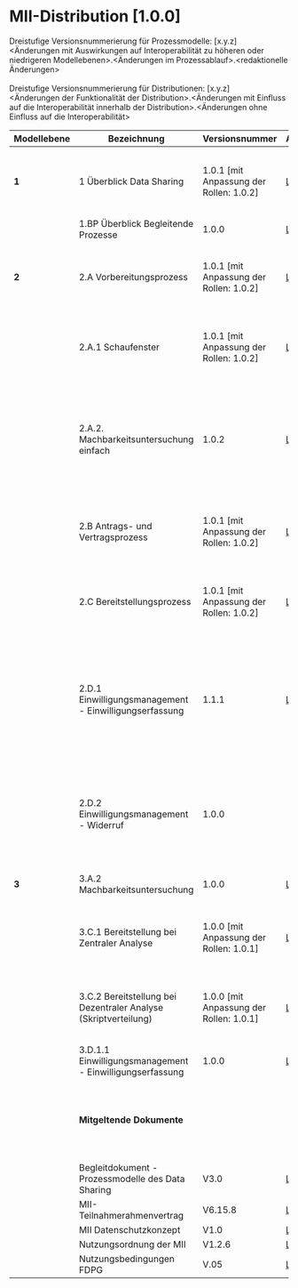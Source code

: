 # MII-Distribution [1.0.0]

Dreistufige Versionsnummerierung für Prozessmodelle: [x.y.z] <br>
<Änderungen mit Auswirkungen auf Interoperabilität zu höheren oder niedrigeren Modellebenen>.<Änderungen im Prozessablauf>.<redaktionelle Änderungen> <br>
<br>
Dreistufige Versionsnummerierung für Distributionen: [x.y.z] <br>
<Änderungen der Funktionalität der Distribution>.<Änderungen mit Einfluss auf die Interoperabilität innerhalb der Distribution>.<Änderungen ohne Einfluss auf die Interoperabilität> 

|Modellebene                    |Bezeichnung                  |Versionsnummer                  |Ablageort                  |Bemerkungen                  |
|-------------------------------|-----------------------------|--------------------------------|---------------------------|-----------------------------|
| **1**                             | 1 Überblick Data Sharing    | 1.0.1 [mit Anpassung der Rollen: 1.0.2]  | [Link](https://tmfev.sharepoint.com/:b:/r/sites/tmf/mi-i/Taskforce%20Prozessmodelle/03%20Modelle/01%20Modellebene%201/1%20%C3%9Cberblick%20Data%20Sharing.pdf?csf=1&web=1&e=JeCa6H)| Modellversion gem. [55. NSG-Beschluss](https://tmfev.sharepoint.com/sites/tmf/mi-i/Dokumente/Forms/AllItems.aspx?id=%2Fsites%2Ftmf%2Fmi%2Di%2FDokumente%2F01%5FUmlaufbeschl%C3%BCsse%2F55%2E%20NSG%2DUmlaufbeschluss%5FAktualisierung%5FProzessmodelle%2Epdf&viewid=1f51c19a%2D8258%2D4509%2D8d4e%2D08aa61a20ce5&parent=%2Fsites%2Ftmf%2Fmi%2Di%2FDokumente%2F01%5FUmlaufbeschl%C3%BCsse) vom 18.04.2023, bis auf redaktionelle Anpassungen in den Rollenbezeichnungen|
|                              | 1.BP Überblick Begleitende Prozesse | 1.0.0                  | [Link](https://tmfev.sharepoint.com/:b:/r/sites/tmf/mi-i/Taskforce%20Prozessmodelle/03%20Modelle/01%20Modellebene%201/1.BP%20%C3%9Cberblick%20Begleitende%20Prozesse.pdf?csf=1&web=1&e=tMdusw)| Wann wurde das Modell beschlossen?                           |
| **2** | 2.A Vorbereitungsprozess  | 1.0.1 [mit Anpassung der Rollen: 1.0.2]| [Link](https://tmfev.sharepoint.com/:b:/r/sites/tmf/mi-i/Taskforce%20Prozessmodelle/03%20Modelle/02%20Modellebene%202/2.A%20Vorbereitungsprozess.pdf?csf=1&web=1&e=c17QZq) | Modellversion gem. [55. NSG-Beschluss](https://tmfev.sharepoint.com/sites/tmf/mi-i/Dokumente/Forms/AllItems.aspx?id=%2Fsites%2Ftmf%2Fmi%2Di%2FDokumente%2F01%5FUmlaufbeschl%C3%BCsse%2F55%2E%20NSG%2DUmlaufbeschluss%5FAktualisierung%5FProzessmodelle%2Epdf&viewid=1f51c19a%2D8258%2D4509%2D8d4e%2D08aa61a20ce5&parent=%2Fsites%2Ftmf%2Fmi%2Di%2FDokumente%2F01%5FUmlaufbeschl%C3%BCsse) vom 18.04.2023, bis auf redaktionelle Anpassungen in den Rollenbezeichnungen |
|          | 2.A.1 Schaufenster| 1.0.1 [mit Anpassung der Rollen: 1.0.2]| [Link](https://tmfev.sharepoint.com/:b:/r/sites/tmf/mi-i/Taskforce%20Prozessmodelle/03%20Modelle/02%20Modellebene%202/2.A.1%20Schaufenster.pdf?csf=1&web=1&e=esXJCg)| Modellversion gem. [55. NSG-Beschluss](https://tmfev.sharepoint.com/sites/tmf/mi-i/Dokumente/Forms/AllItems.aspx?id=%2Fsites%2Ftmf%2Fmi%2Di%2FDokumente%2F01%5FUmlaufbeschl%C3%BCsse%2F55%2E%20NSG%2DUmlaufbeschluss%5FAktualisierung%5FProzessmodelle%2Epdf&viewid=1f51c19a%2D8258%2D4509%2D8d4e%2D08aa61a20ce5&parent=%2Fsites%2Ftmf%2Fmi%2Di%2FDokumente%2F01%5FUmlaufbeschl%C3%BCsse) vom 18.04.2023, bis auf redaktionelle Anpassungen in den Rollenbezeichnungen |
||2.A.2. Machbarkeitsuntersuchung einfach|1.0.2|[Link]()|**Überarbeitete Version mit redaktionellen Anpassungen** <br><br> Ursprüngliche Version 1.0.1 beschlossen gem. [55. NSG-Beschluss](https://tmfev.sharepoint.com/sites/tmf/mi-i/Dokumente/Forms/AllItems.aspx?id=%2Fsites%2Ftmf%2Fmi%2Di%2FDokumente%2F01%5FUmlaufbeschl%C3%BCsse%2F55%2E%20NSG%2DUmlaufbeschluss%5FAktualisierung%5FProzessmodelle%2Epdf&viewid=1f51c19a%2D8258%2D4509%2D8d4e%2D08aa61a20ce5&parent=%2Fsites%2Ftmf%2Fmi%2Di%2FDokumente%2F01%5FUmlaufbeschl%C3%BCsse) vom 18.04.2023**|
|  | 2.B Antrags- und Vertragsprozess  | 1.0.1 [mit Anpassung der Rollen: 1.0.2] | [Link](https://tmfev.sharepoint.com/:b:/r/sites/tmf/mi-i/Taskforce%20Prozessmodelle/03%20Modelle/02%20Modellebene%202/2.B%20Antrags-_und_Vertragsprozess.pdf?csf=1&web=1&e=w9fqHF) | Modellversion gem. [55. NSG-Beschluss](https://tmfev.sharepoint.com/sites/tmf/mi-i/Dokumente/Forms/AllItems.aspx?id=%2Fsites%2Ftmf%2Fmi%2Di%2FDokumente%2F01%5FUmlaufbeschl%C3%BCsse%2F55%2E%20NSG%2DUmlaufbeschluss%5FAktualisierung%5FProzessmodelle%2Epdf&viewid=1f51c19a%2D8258%2D4509%2D8d4e%2D08aa61a20ce5&parent=%2Fsites%2Ftmf%2Fmi%2Di%2FDokumente%2F01%5FUmlaufbeschl%C3%BCsse) vom 18.04.2023, bis auf redaktionelle Anpassungen in den Rollenbezeichnungen |
|  | 2.C Bereitstellungsprozess |  1.0.1 [mit Anpassung der Rollen: 1.0.2] | [Link](https://tmfev.sharepoint.com/:b:/r/sites/tmf/mi-i/Taskforce%20Prozessmodelle/03%20Modelle/02%20Modellebene%202/2.C%20Bereitstellungsprozess.pdf?csf=1&web=1&e=Ajd7cV) | Modellversion gem. [55. NSG-Beschluss](https://tmfev.sharepoint.com/sites/tmf/mi-i/Dokumente/Forms/AllItems.aspx?id=%2Fsites%2Ftmf%2Fmi%2Di%2FDokumente%2F01%5FUmlaufbeschl%C3%BCsse%2F55%2E%20NSG%2DUmlaufbeschluss%5FAktualisierung%5FProzessmodelle%2Epdf&viewid=1f51c19a%2D8258%2D4509%2D8d4e%2D08aa61a20ce5&parent=%2Fsites%2Ftmf%2Fmi%2Di%2FDokumente%2F01%5FUmlaufbeschl%C3%BCsse) vom 18.04.2023, bis auf redaktionelle Anpassungen in den Rollenbezeichnungen |
||2.D.1 Einwilligungsmanagement - Einwilligungserfassung|1.1.1|[Link]()|**Überarbeitete Version / ggf. Bestätigung durch AG Consent ausreichend** <br><br> Ursprüngliche Version 1.0.1 beschlossen gem. [55. NSG-Beschluss](https://tmfev.sharepoint.com/sites/tmf/mi-i/Dokumente/Forms/AllItems.aspx?id=%2Fsites%2Ftmf%2Fmi%2Di%2FDokumente%2F01%5FUmlaufbeschl%C3%BCsse%2F55%2E%20NSG%2DUmlaufbeschluss%5FAktualisierung%5FProzessmodelle%2Epdf&viewid=1f51c19a%2D8258%2D4509%2D8d4e%2D08aa61a20ce5&parent=%2Fsites%2Ftmf%2Fmi%2Di%2FDokumente%2F01%5FUmlaufbeschl%C3%BCsse) vom 18.04.2023|
||2.D.2 Einwilligungsmanagement - Widerruf|1.0.0||Laut [55. NSG-Beschluss](https://tmfev.sharepoint.com/sites/tmf/mi-i/Dokumente/Forms/AllItems.aspx?id=%2Fsites%2Ftmf%2Fmi%2Di%2FDokumente%2F01%5FUmlaufbeschl%C3%BCsse%2F55%2E%20NSG%2DUmlaufbeschluss%5FAktualisierung%5FProzessmodelle%2Epdf&viewid=1f51c19a%2D8258%2D4509%2D8d4e%2D08aa61a20ce5&parent=%2Fsites%2Ftmf%2Fmi%2Di%2FDokumente%2F01%5FUmlaufbeschl%C3%BCsse) wurde ein Modell zum Widerruf beschlossen. Das Modell liegt nicht auf dem Sharepoint der Taskforce unter den gültigen Modellen der Ebene 2 ab?|
| **3**| 3.A.2 Machbarkeitsuntersuchung| 1.0.0| [Link](https://tmfev.sharepoint.com/:b:/r/sites/tmf/mi-i/Taskforce%20Prozessmodelle/03%20Modelle/03%20Modellebene%203/Arbeitsversionen/3.A.2%20Machbarkeitsanfragen.pdf?csf=1&web=1&e=KURPRq)| **neues Modell, NSG-Beschluss ausstehend** |
|  | 3.C.1 Bereitstellung bei Zentraler Analyse| 1.0.0 [mit Anpassung der Rollen: 1.0.1]| [Link](https://tmfev.sharepoint.com/:b:/r/sites/tmf/mi-i/Taskforce%20Prozessmodelle/03%20Modelle/03%20Modellebene%203/3.C.1%20Bereitstellung%20bei%20Zentraler%20Analyse%20V1.0.pdf?csf=1&web=1&e=tcUuNV) | Modellversion gem. [76. NSG-Beschluss](https://tmfev.sharepoint.com/sites/tmf/mi-i/Dokumente/Forms/AllItems.aspx?id=%2Fsites%2Ftmf%2Fmi%2Di%2FDokumente%2F01%5FUmlaufbeschl%C3%BCsse%2F76%2E%20NSG%2DUmlaufbeschluss%5FBereitstellungsprozesse%2Dzentrale%2Dund%2Ddezentrale%2DAnalyse%2Epdf&viewid=1f51c19a%2D8258%2D4509%2D8d4e%2D08aa61a20ce5&parent=%2Fsites%2Ftmf%2Fmi%2Di%2FDokumente%2F01%5FUmlaufbeschl%C3%BCsse) vom 19.04.2024, bis auf redaktionelle Anpassungen in den Rollenbezeichnungen |
|  | 3.C.2 Bereitstellung bei Dezentraler Analyse (Skriptverteilung) | 1.0.0 [mit Anpassung der Rollen: 1.0.1]| [Link](https://tmfev.sharepoint.com/:b:/r/sites/tmf/mi-i/Taskforce%20Prozessmodelle/03%20Modelle/03%20Modellebene%203/3.C.1%20Bereitstellung%20bei%20Zentraler%20Analyse%20V1.0.pdf?csf=1&web=1&e=tcUuNV) | Modellversion gem. [76. NSG-Beschluss](https://tmfev.sharepoint.com/sites/tmf/mi-i/Dokumente/Forms/AllItems.aspx?id=%2Fsites%2Ftmf%2Fmi%2Di%2FDokumente%2F01%5FUmlaufbeschl%C3%BCsse%2F76%2E%20NSG%2DUmlaufbeschluss%5FBereitstellungsprozesse%2Dzentrale%2Dund%2Ddezentrale%2DAnalyse%2Epdf&viewid=1f51c19a%2D8258%2D4509%2D8d4e%2D08aa61a20ce5&parent=%2Fsites%2Ftmf%2Fmi%2Di%2FDokumente%2F01%5FUmlaufbeschl%C3%BCsse) vom 19.04.2024, bis auf redaktionelle Anpassungen in den Rollenbezeichnungen |
|  | 3.D.1.1 Einwilligungsmanagement - Einwilligungserfassung | 1.0.0 | [Link](https://tmfev.sharepoint.com/:b:/r/sites/tmf/mi-i/Taskforce%20Prozessmodelle/03%20Modelle/03%20Modellebene%203/Arbeitsversionen/3.D.1.1%20Einwilligungsmanagement%20-%20Einwilligungserfassung.pdf?csf=1&web=1&e=TxFivD)| **neues Modell, NSG-Beschluss ausstehend**|
| |**Mitgeltende Dokumente**| | |Die aufeglisteten Dokumente dienen als Grundlage für die erstellen Prozessmodelle, ohne Garantie auf Vollständigkeit | 
| | Begleitdokument - Prozessmodelle des Data Sharing| V3.0| [Link](https://tmfev.sharepoint.com/:b:/r/sites/tmf/mi-i/Taskforce%20Prozessmodelle/03%20Modelle/00%20Begleitdokument%20und%20Prozesslandkarte/Begleitdokument%20-%20Prozessmodelle%20des%20Data%20Sharing%20V3.0.pdf?csf=1&web=1&e=t5Do6f)| |
| | MII-Teilnahmerahmenvertrag | V6.15.8| [Link](https://tmfev.sharepoint.com/:b:/r/sites/tmf/mi-i/Aufbau%20und%20Vernetzungsphase/03_Datennutzung/Teilnahmerahmenvertrag/MII-TRV_v6.15.8.pdf?csf=1&web=1&e=QEZDWl)| |
| | MII Datenschutzkonzept| V1.0| [Link](https://www.medizininformatik-initiative.de/sites/default/files/2022-03/MII-Datenschutzkonzept_v1.0.pdf)| |
| | Nutzungsordnung der MII| V1.2.6| [Link](https://tmfev.sharepoint.com/sites/tmf/mi-i/Aufbau%20und%20Vernetzungsphase/Forms/AllItems.aspx?csf=1&web=1&e=C2huzr&CID=25dbddc1%2Df79b%2D447b%2D840a%2Db8f9b9a46b88&FolderCTID=0x012000982399F2DBE1404983EF6B3A8E75060E&id=%2Fsites%2Ftmf%2Fmi%2Di%2FAufbau%20und%20Vernetzungsphase%2F03%5FDatennutzung%2FNutzungsordnung%2FMII%5FNO%5Fv1%2E2%2E6%2Epdf&parent=%2Fsites%2Ftmf%2Fmi%2Di%2FAufbau%20und%20Vernetzungsphase%2F03%5FDatennutzung%2FNutzungsordnung)| |
| | Nutzungsbedingungen FDPG| V.05| [Link](https://tmfev.sharepoint.com/:b:/r/sites/tmf/mi-i/Aufbau%20und%20Vernetzungsphase/03_Datennutzung/Nutzungsbedingungen_Machbarkeitsanfragen/Nutzungsbedingungen_MbA_V05.pdf?csf=1&web=1&e=CBh0Ez)| |
